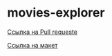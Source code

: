# movies-explorer

[Ссылка на Pull requeste](https://github.com/AlekseyGon4arov/movies-explorer-frontend/pull/2)

[Ссылка на макет](https://disk.yandex.ru/d/HtEbpfcWXEdq5g)
